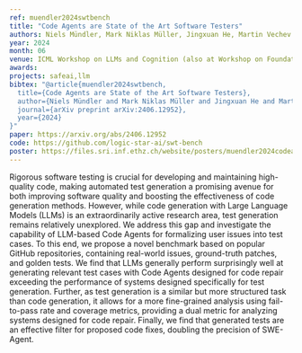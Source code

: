 ```yaml
---
ref: muendler2024swtbench
title: "Code Agents are State of the Art Software Testers"
authors: Niels Mündler, Mark Niklas Müller, Jingxuan He, Martin Vechev
year: 2024
month: 06
venue: ICML Workshop on LLMs and Cognition (also at Workshop on Foundation Models in the Wild)
awards: 
projects: safeai,llm
bibtex: "@article{muendler2024swtbench,
  title={Code Agents are State of the Art Software Testers},
  author={Niels Mündler and Mark Niklas Müller and Jingxuan He and Martin Vechev},
  journal={arXiv preprint arXiv:2406.12952},
  year={2024}
}"
paper: https://arxiv.org/abs/2406.12952
code: https://github.com/logic-star-ai/swt-bench
poster: https://files.sri.inf.ethz.ch/website/posters/muendler2024codeagents.pdf
---
```


Rigorous software testing is crucial for developing and maintaining high-quality code, making automated test generation a promising avenue for both improving software quality and boosting the effectiveness of code generation methods. However, while code generation with Large Language Models (LLMs) is an extraordinarily active research area, test generation remains relatively unexplored. We address this gap and investigate the capability of LLM-based Code Agents for formalizing user issues into test cases. To this end, we propose a novel benchmark based on popular GitHub repositories, containing real-world issues, ground-truth patches, and golden tests. We find that LLMs generally perform surprisingly well at generating relevant test cases with Code Agents designed for code repair exceeding the performance of systems designed specifically for test generation. Further, as test generation is a similar but more structured task than code generation, it allows for a more fine-grained analysis using fail-to-pass rate and coverage metrics, providing a dual metric for analyzing systems designed for code repair. Finally, we find that generated tests are an effective filter for proposed code fixes, doubling the precision of SWE-Agent. 
